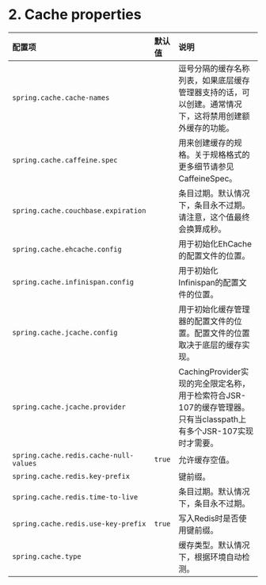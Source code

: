 # 2. Cache properties
| 配置项 |  默认值 | 说明 |
| :-----| :---- | :---- |
| `spring.cache.cache-names` |  | 逗号分隔的缓存名称列表，如果底层缓存管理器支持的话，可以创建。通常情况下，这将禁用创建额外缓存的功能。 |
| `spring.cache.caffeine.spec` |  | 用来创建缓存的规格。关于规格格式的更多细节请参见CaffeineSpec。 |
| `spring.cache.couchbase.expiration` |  | 条目过期。默认情况下，条目永不过期。请注意，这个值最终会换算成秒。|
| `spring.cache.ehcache.config` |  | 用于初始化EhCache的配置文件的位置。 |
| `spring.cache.infinispan.config` |  | 用于初始化Infinispan的配置文件的位置。 |
| `spring.cache.jcache.config` |  | 用于初始化缓存管理器的配置文件的位置。配置文件的位置取决于底层的缓存实现。|
| `spring.cache.jcache.provider` |  | CachingProvider实现的完全限定名称，用于检索符合JSR-107的缓存管理器。只有当classpath上有多个JSR-107实现时才需要。|
| `spring.cache.redis.cache-null-values` | `true` |允许缓存空值。 |
| `spring.cache.redis.key-prefix` |  | 键前缀。 |
| `spring.cache.redis.time-to-live` |  | 条目过期。默认情况下，条目永不过期。|
| `spring.cache.redis.use-key-prefix` | `true` | 写入Redis时是否使用键前缀。 |
| `spring.cache.type` |  | 缓存类型。默认情况下，根据环境自动检测。|
